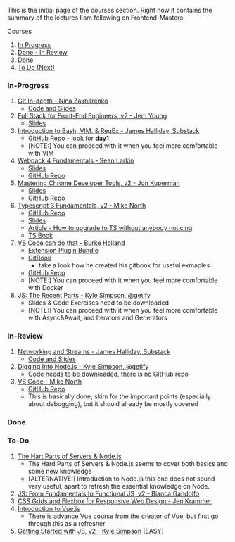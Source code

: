 This is the initial page of the courses section.
Right now it contains the summary of the lectures I am following on Frontend-Masters.

Courses
1. [In Progress](#In-Progress)
1. [Done - In Review](#In-Review)
1. [Done](#Done)
1. [To Do (Next)](#To-Do)

### In-Progress
1. [Git In-depth - Nina Zakharenko](https://frontendmasters.com/courses/git-in-depth/)
    - [Code and Slides](https://github.com/nnja/advanced-git)
1. [Full Stack for Front-End Engineers, v2 - Jem Young](https://frontendmasters.com/courses/fullstack-v2/)
    - [Slides](https://docs.google.com/presentation/d/1Mvf_rOFz1wZeH1irajJqhRQgzid7BkqJBd8wigpz39M/edit?usp=sharing)
1. [Introduction to Bash, VIM, & RegEx - James Halliday, Substack](https://frontendmasters.com/courses/bash-vim-regex/)
    - [GitHub Repo](https://github.com/substack/fmmn) - look for **day1**
    - [NOTE:] You can proceed with it when you feel more comfortable with VIM
1. [Webpack 4 Fundamentals - Sean Larkin](https://frontendmasters.com/courses/webpack-fundamentals/)
    - [Slides](https://docs.google.com/presentation/d/1hFtMCMo62DgOIc-9OwgaVwPZHwv1cgMELArHcMbXlSI/edit#slide=id.g15e96ef847_0_0)
    - [GitHub Repo](https://github.com/thelarkinn/webpack-workshop-2018)
1. [Mastering Chrome Developer Tools, v2 - Jon Kuperman](https://frontendmasters.com/courses/chrome-dev-tools-v2/)
    - [Slides](https://masteringdevtools.com/)
    - [GitHub Repo](https://github.com/jkup/mastering-chrome-devtools)
1. [Typescript 3 Fundamentals, v2 - Mike North](https://frontendmasters.com/courses/typescript-v2/)
    - [GitHub Repo](https://github.com/mike-works/typescript-fundamentals/tree/v2)
    - [Slides](https://drive.google.com/file/d/170oHzpLNeprUa-TMmOAnSU4caEFDSb3e/view)
    - [Article - How to upgrade to TS without anybody noticing](https://devblogs.microsoft.com/typescript/how-to-upgrade-to-typescript-without-anybody-noticing-part-1/)
    - [TS Book](https://github.com/basarat/typescript-book/tree/master/code)
1. [VS Code can do that - Burke Holland](https://frontendmasters.com/courses/customize-vs-code/)
    - [Extension Plugin Bundle](https://marketplace.visualstudio.com/items?itemName=burkeholland.vs-code-can-do-that)
    - [GitBook](https://burkeholland.gitbook.io/vs-code-can-do-that/)
        - take a look how he created his gitbook for useful exmaples
    - [GitHub Repo](https://github.com/burkeholland/workshop-vs-code-can-do-that)
    - [NOTE:] You can proceed with it when you feel more comfortable with Docker
1. [JS: The Recent Parts - Kyle Simpson, @getify](https://frontendmasters.com/courses/js-recent-parts/)
    - Slides & Code Exercises need to be downloaded
    - [NOTE:] You can proceed with it when you feel more comfortable with Async&Await, and Iterators and Generators


### In-Review
1. [Networking and Streams - James Halliday, Substack](https://frontendmasters.com/courses/networking-streams/)
    - [Code and Slides](https://github.com/substack/fmmn/tree/master/day2)
1. [Digging Into Node.js - Kyle Simpson, @getify](https://frontendmasters.com/courses/digging-into-node/)
    - Code needs to be downloaded, there is no GitHub repo
1. [VS Code - Mike North](https://frontendmasters.com/courses/visual-studio-code/)
    - [GitHub Repo](https://github.com/mike-works/vscode-fundamentals)
    - This is basically done, skim for the important points (especially about debugging), but it should already be mostly covered

### Done

### To-Do
1. [The Hart Parts of Servers & Node.js](https://frontendmasters.com/courses/servers-node-js/)
    - The Hard Parts of Servers & Node.js seems to cover both basics and some new knowledge
    - [ALTERNATIVE:] Introduction to Node.js this one does not sound very useful, apart to refresh the essential knowledge on Node.
1. [JS: From Fundamentals to Functional JS, v2 - Bianca Gandolfo](https://frontendmasters.com/courses/js-fundamentals-functional-v2/)
1. [CSS Grids and Flexbox for Responsive Web Design - Jen Krammer](https://frontendmasters.com/courses/css-grids-flexbox/)
1. [Introduction to Vue.js](https://frontendmasters.com/courses/vue/)
    - There is advance Vue course from the creator of Vue, but first go through this as a refresher
1. [Getting Started with JS, v2 - Kyle Simpson](https://frontendmasters.com/courses/getting-started-javascript-v2/) [EASY]

